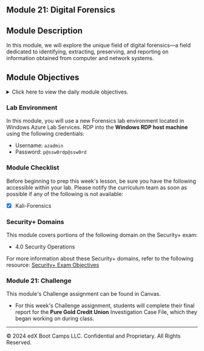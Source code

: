 ## Module 21: Digital Forensics

## Module Description 

In this module, we will explore the unique field of digital forensics&mdash;a field dedicated to identifying, extracting, preserving, and reporting on information obtained from computer and network systems.


## Module Objectives

<details>
    <summary>Click here to view the daily module objectives.</summary>

  <br>

#### Day 1: Learning Objectives

- Summarize the basic principles and methodologies of digital forensics.
- Describe various skill sets needed in digital forensics jobs.
- Outline the proper approach to collecting, preserving, analyzing, and reporting forensic evidence.
- Conduct a preliminary review for a forensic case.
- Preserve and document evidence using Autopsy.

#### Day 2: Learning Objectives

- Identify the methods used in smartphone forensics investigations.
- Navigate the database and file structure of the iPhone's flash drive.
- Locate identifiable evidence on the iPhone in order to establish ownership.
- Use Autopsy to view and tag evidence in an iPhone image.
- Extract image content for offline viewing in other applications (logs, text, pictures, video, audio).

#### Day 3: Learning Objectives

- Use Autopsy to view and gather evidence from Peter's emails.
- Use data exports to analyze email messages offline.
- Use data exports to analyze SMS messages offline.
- Use Autopsy to extract GPS data and identify WiFi locations.
- Prepare a preliminary report using evidence worksheets.

</details>

### Lab Environment

In this module, you will use a new Forensics lab environment located in Windows Azure Lab Services. RDP into the **Windows RDP host machine** using the following credentials:

  - Username: `azadmin`
  - Password: `p@ssw0rdp@ssw0rd`
  
### Module Checklist

Before beginning to prep this week's lesson, be sure you have the following accessible within your lab.  Please notify the curriculum team as soon as possible if any of the following is not available:

- [x] Kali-Forensics

### Security+ Domains

This module covers portions of the following domain on the Security+ exam:

- 4.0 Security Operations 

For more information about these Security+ domains, refer to the following resource: [Security+ Exam Objectives](https://assets.ctfassets.net/82ripq7fjls2/6TYWUym0Nudqa8nGEnegjG/0f9b974d3b1837fe85ab8e6553f4d623/CompTIA-Security-Plus-SY0-701-Exam-Objectives.pdf)

### Module 21: Challenge

This module's Challenge assignment can be found in Canvas.
- For this week's Challenge assignment, students will complete their final report for the **Pure Gold Credit Union** Investigation Case File, which they began working on during class.

---- 

&copy; 2024 edX Boot Camps LLC. Confidential and Proprietary.   All Rights Reserved.

